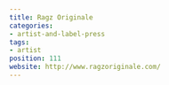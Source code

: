 ```yaml
---
title: Ragz Originale
categories:
- artist-and-label-press
tags:
- artist
position: 111
website: http://www.ragzoriginale.com/
---
```


